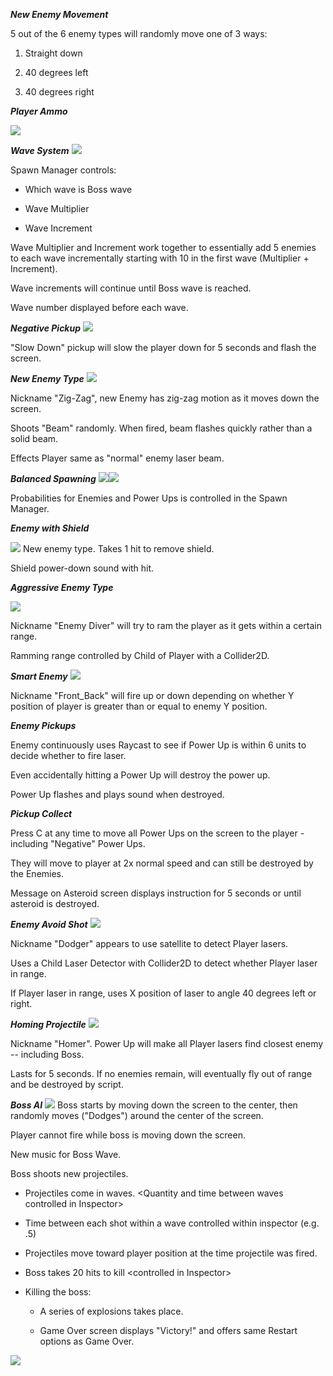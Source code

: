 ***New Enemy Movement***

5 out of the 6 enemy types will randomly move one of 3 ways:

1.  Straight down

2.  40 degrees left

3.  40 degrees right

***Player Ammo***

![](.//media/image1.png)

***Wave System***
![](.//media/image2.png)


Spawn Manager controls:

-   Which wave is Boss wave

-   Wave Multiplier

-   Wave Increment

Wave Multiplier and Increment work together to essentially add 5 enemies
to each wave incrementally starting with 10 in the first wave
(Multiplier + Increment).

Wave increments will continue until Boss wave is reached.

Wave number displayed before each wave.

***Negative Pickup***
![](.//media/image3.png)

"Slow Down" pickup will slow the player down for 5 seconds and flash the
screen.

***New Enemy Type***
![](.//media/image4.png)

Nickname "Zig-Zag", new Enemy has zig-zag motion as it moves down the
screen.

Shoots "Beam" randomly. When fired, beam flashes quickly rather than a
solid beam.

Effects Player same as "normal" enemy laser beam.

***Balanced Spawning***
![](.//media/image8.png)![](.//media/image9.png)

Probabilities for Enemies and Power Ups is controlled in the Spawn
Manager.

***Enemy with Shield***

![](.//media/image10.png)
New enemy type. Takes 1 hit to remove
shield.

Shield power-down sound with hit.

***Aggressive Enemy Type***

![](.//media/image11.png)

Nickname "Enemy Diver" will try to ram the player as it gets within a
certain range.

Ramming range controlled by Child of Player with a Collider2D.

***Smart Enemy***
![](.//media/image12.png)

Nickname "Front\_Back" will fire up or down depending on whether Y
position of player is greater than or equal to enemy Y position.

***Enemy Pickups***

Enemy continuously uses Raycast to see if Power Up is within 6 units to
decide whether to fire laser.

Even accidentally hitting a Power Up will destroy the power up.

Power Up flashes and plays sound when destroyed.

***Pickup Collect***

Press C at any time to move all Power Ups on the screen to the player -
including "Negative" Power Ups.

They will move to player at 2x normal speed and can still be destroyed
by the Enemies.

Message on Asteroid screen displays instruction for 5 seconds or until
asteroid is destroyed.

***Enemy Avoid Shot***
![](.//media/image13.png)

Nickname "Dodger" appears to use satellite to detect Player lasers.

Uses a Child Laser Detector with Collider2D to detect whether Player
laser in range.

If Player laser in range, uses X position of laser to angle 40 degrees
left or right.

***Homing Projectile***
![](.//media/image14.png)

Nickname "Homer". Power Up will make all Player lasers find closest
enemy -- including Boss.

Lasts for 5 seconds. If no enemies remain, will eventually fly out of
range and be destroyed by script.

***Boss AI***
![](.//media/image15.png)
Boss starts by moving down the screen to
the center, then randomly moves ("Dodges") around the center of the
screen.

Player cannot fire while boss is moving down the screen.

New music for Boss Wave.

Boss shoots new projectiles.

-   Projectiles come in waves. \<Quantity and time between waves
    controlled in Inspector\>

-   Time between each shot within a wave controlled within inspector
    (e.g. .5)

-   Projectiles move toward player position at the time projectile was
    fired.

-   Boss takes 20 hits to kill \<controlled in Inspector\>

-   Killing the boss:

    -   A series of explosions takes place.

    -   Game Over screen displays "Victory!" and offers same Restart
        options as Game Over.

![](.//media/image16.png)
